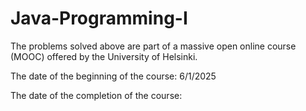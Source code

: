 # Java-Programming-I
The problems solved above are part of a massive open online course (MOOC) offered by the University of Helsinki.

The date of the beginning of the course: 6/1/2025

The date of the completion of the course:
